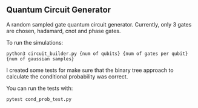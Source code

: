 ## Quantum Circuit Generator

A random sampled gate quantum circuit generator. Currently, only 3 gates are chosen, hadamard, cnot and phase gates. 

To run the simulations:

`python3 circuit_builder.py {num of qubits} {num of gates per qubit} {num of gaussian samples}`

I created some tests for make sure that the binary tree approach to calculate the conditional probability was correct.

You can run the tests with: 

`pytest cond_prob_test.py`



